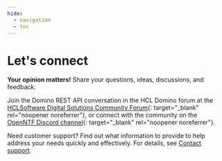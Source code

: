 ```yaml
---
hide:
  - navigation
  - toc
---
```


# Let's connect

**Your opinion matters!** Share your questions, ideas, discussions, and feedback.

Join the Domino REST API conversation in the HCL Domino forum at the [HCLSoftware Digital Solutions Community Forum](https://developer.ds.hcl-software.com/ "Opens a new tab"){: target="_blank" rel="noopener noreferrer"}, or connect with the community on the [OpenNTF Discord channel](https://discord.com/invite/jmRHpDRnH4 "Opens a new tab"){: target="_blank" rel="noopener noreferrer"}.

Need customer support? Find out what information to provide to help address your needs quickly and effectively. For details, see [Contact support](references/support.md).
